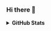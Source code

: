 ### Hi there 👋

<details>	
  <summary><b>GitHub Stats</b></summary>
<img alt="" src="https://github-readme-stats.vercel.app/api?username=imjp19&count_private=true&show_icons=truehow_icons=true&hide_border=true" /> <br>
Some Advance Stats about my GitHub Profile - https://gitstats.me/imjp19<br>
  
</details>
